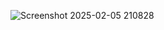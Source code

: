 ![Screenshot 2025-02-05 210828](https://github.com/user-attachments/assets/e269cf44-3546-43f1-8b46-7b614f054a00)
